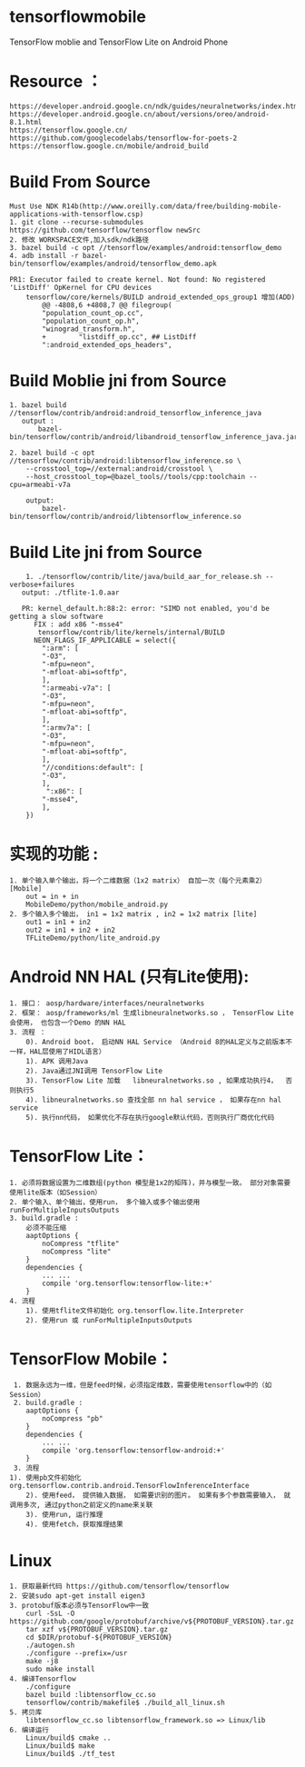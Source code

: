 # tensorflowmobile
TensorFlow moblie and TensorFlow Lite on Android Phone

# Resource ：
	https://developer.android.google.cn/ndk/guides/neuralnetworks/index.html
	https://developer.android.google.cn/about/versions/oreo/android-8.1.html
	https://tensorflow.google.cn/
	https://github.com/googlecodelabs/tensorflow-for-poets-2
	https://tensorflow.google.cn/mobile/android_build

# Build From Source
	Must Use NDK R14b(http://www.oreilly.com/data/free/building-mobile-applications-with-tensorflow.csp)
	1. git clone --recurse-submodules https://github.com/tensorflow/tensorflow newSrc
	2. 修改 WORKSPACE文件,加入sdk/ndk路径
	3. bazel build -c opt //tensorflow/examples/android:tensorflow_demo
	4. adb install -r bazel-bin/tensorflow/examples/android/tensorflow_demo.apk
	
	PR1: Executor failed to create kernel. Not found: No registered 'ListDiff' OpKernel for CPU devices
		tensorflow/core/kernels/BUILD android_extended_ops_group1 增加(ADD)
			@@ -4808,6 +4808,7 @@ filegroup(
			"population_count_op.cc",
			"population_count_op.h",
			"winograd_transform.h",
			+        "listdiff_op.cc", ## ListDiff
			":android_extended_ops_headers",


# Build Moblie jni from Source
	1. bazel build //tensorflow/contrib/android:android_tensorflow_inference_java
	   output : 
	       bazel-bin/tensorflow/contrib/android/libandroid_tensorflow_inference_java.jar
	       
	2. bazel build -c opt //tensorflow/contrib/android:libtensorflow_inference.so \
	    --crosstool_top=//external:android/crosstool \
	    --host_crosstool_top=@bazel_tools//tools/cpp:toolchain --cpu=armeabi-v7a
	    
	    output: 
	        bazel-bin/tensorflow/contrib/android/libtensorflow_inference.so
	
# Build Lite jni from Source
        1. ./tensorflow/contrib/lite/java/build_aar_for_release.sh --verbose+failures
	   output: ./tflite-1.0.aar
	   
	   PR: kernel_default.h:88:2: error: "SIMD not enabled, you'd be getting a slow software
	      FIX : add x86 "-msse4"
	       tensorflow/contrib/lite/kernels/internal/BUILD
	      NEON_FLAGS_IF_APPLICABLE = select({
		    ":arm": [
			"-O3",
			"-mfpu=neon",
			"-mfloat-abi=softfp",
		    ],
		    ":armeabi-v7a": [
			"-O3",
			"-mfpu=neon",
			"-mfloat-abi=softfp",
		    ],
		    ":armv7a": [
			"-O3",
			"-mfpu=neon",
			"-mfloat-abi=softfp",
		    ],
		    "//conditions:default": [
			"-O3",
		    ],
		     ":x86": [
			"-msse4",
		    ],
		})



# 实现的功能 :
	1. 单个输入单个输出，将一个二维数据（1x2 matrix） 自加一次（每个元素乘2） [Mobile]
		out = in + in
		MobileDemo/python/mobile_android.py
	2. 多个输入多个输出， in1 = 1x2 matrix , in2 = 1x2 matrix [lite]
		out1 = in1 + in2
		out2 = in1 + in2 + in2
		TFLiteDemo/python/lite_android.py


# Android NN HAL (只有Lite使用):
	1. 接口： aosp/hardware/interfaces/neuralnetworks
	2. 框架： aosp/frameworks/ml 生成libneuralnetworks.so ， TensorFlow Lite会使用， 也包含一个Demo 的NN HAL
	3. 流程 ：
		0). Android boot， 启动NN HAL Service （Android 8的HAL定义与之前版本不一样，HAL层使用了HIDL语言）
        1). APK 调用Java
        2). Java通过JNI调用 TensorFlow Lite
        3). TensorFlow Lite 加载   libneuralnetworks.so , 如果成功执行4，  否则执行5
        4). libneuralnetworks.so 查找全部 nn hal service ， 如果存在nn hal service
        5). 执行nn代码， 如果优化不存在执行google默认代码，否则执行厂商优化代码

# TensorFlow Lite： 
	1. 必须将数据设置为二维数组(python 模型是1x2的矩阵)，并与模型一致。 部分对象需要使用lite版本（如Session）
	2. 单个输入、单个输出，使用run， 多个输入或多个输出使用runForMultipleInputsOutputs
	3. build.gradle :
		必须不能压缩
		aaptOptions {
		    noCompress "tflite"
		    noCompress "lite"
    	}
		dependencies {
			... ...
			compile 'org.tensorflow:tensorflow-lite:+'
		}
	4. 流程
		1). 使用tflite文件初始化 org.tensorflow.lite.Interpreter
        2). 使用run 或 runForMultipleInputsOutputs


# TensorFlow Mobile：
	 1. 数据永远为一维，但是feed时候，必须指定维数，需要使用tensorflow中的（如Session）
	 2. build.gradle :
		aaptOptions {
		    noCompress "pb"
    	}
		dependencies {
			... ...
			compile 'org.tensorflow:tensorflow-android:+'
		}
	 3. 流程
	1). 使用pb文件初始化org.tensorflow.contrib.android.TensorFlowInferenceInterface
        2). 使用feed， 提供输入数据， 如需要识别的图片。 如果有多个参数需要输入， 就调用多次, 通过python之前定义的name来关联
        3). 使用run, 运行推理
        4). 使用fetch，获取推理结果

# Linux
	1. 获取最新代码 https://github.com/tensorflow/tensorflow
	2. 安装sudo apt-get install eigen3
	3. protobuf版本必须与TensorFlow中一致
		curl -SsL -O https://github.com/google/protobuf/archive/v${PROTOBUF_VERSION}.tar.gz
		tar xzf v${PROTOBUF_VERSION}.tar.gz
		cd $DIR/protobuf-${PROTOBUF_VERSION}
		./autogen.sh
		./configure --prefix=/usr
		make -j8
		sudo make install
	4. 编译Tensorflow
		./configure
		bazel build :libtensorflow_cc.so
		tensorflow/contrib/makefile$ ./build_all_linux.sh
	5. 拷贝库
		libtensorflow_cc.so libtensorflow_framework.so => Linux/lib
	6. 编译运行
		Linux/build$ cmake ..
		Linux/build$ make
		Linux/build$ ./tf_test



